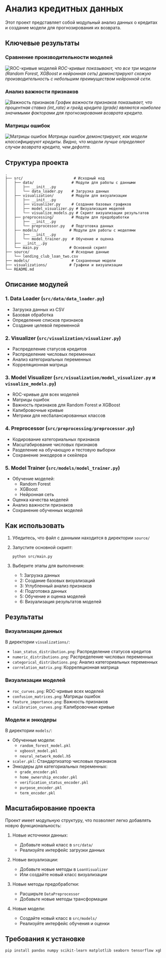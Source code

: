 # Анализ кредитных данных

Этот проект представляет собой модульный анализ данных о кредитах и создание модели для прогнозирования их возврата.

## Ключевые результаты

### Сравнение производительности моделей
![ROC-кривые моделей](visualizations/roc_curves.png)
*ROC-кривые показывают, что все три модели (Random Forest, XGBoost и нейронная сеть) демонстрируют схожую производительность с небольшим преимуществом нейронной сети.*

### Анализ важности признаков
![Важность признаков](visualizations/feature_importance.png)
*График важности признаков показывает, что процентная ставка (int_rate) и грейд кредита (grade) являются наиболее значимыми факторами для прогнозирования возврата кредита.*

### Матрицы ошибок
![Матрицы ошибок](visualizations/confusion_matrices.png)
*Матрицы ошибок демонстрируют, как модели классифицируют кредиты. Видно, что модели лучше определяют случаи возврата кредита, чем дефолта.*

## Структура проекта

```
.
├── src/                       # Исходный код
│   ├── data/                 # Модули для работы с данными
│   │   ├── __init__.py
│   │   └── data_loader.py    # Загрузка данных
│   ├── visualization/        # Модули для визуализации
│   │   ├── __init__.py
│   │   ├── visualizer.py     # Создание базовых графиков
│   │   ├── model_visualizer.py # Визуализация моделей
│   │   └── visualize_models.py # Скрипт визуализации результатов
│   ├── preprocessing/        # Модули для предобработки
│   │   ├── __init__.py
│   │   └── preprocessor.py   # Подготовка данных
│   ├── models/              # Модули для работы с моделями
│   │   ├── __init__.py
│   │   └── model_trainer.py  # Обучение и оценка
│   ├── __init__.py
│   └── main.py              # Основной скрипт
├── source/                   # Исходные данные
│   └── lending_club_loan_two.csv
├── models/                   # Сохраненные модели
├── visualizations/          # Графики и визуализации
└── README.md
```

## Описание модулей

### 1. Data Loader (`src/data/data_loader.py`)
- Загрузка данных из CSV
- Базовая обработка
- Определение списков признаков
- Создание целевой переменной

### 2. Visualizer (`src/visualization/visualizer.py`)
- Распределение статусов кредитов
- Распределение числовых переменных
- Анализ категориальных переменных
- Корреляционная матрица

### 3. Model Visualizer (`src/visualization/model_visualizer.py` и `visualize_models.py`)
- ROC-кривые для всех моделей
- Матрицы ошибок
- Важность признаков для Random Forest и XGBoost
- Калибровочные кривые
- Метрики для несбалансированных классов

### 4. Preprocessor (`src/preprocessing/preprocessor.py`)
- Кодирование категориальных признаков
- Масштабирование числовых признаков
- Разделение на обучающую и тестовую выборки
- Сохранение энкодеров и скейлера

### 5. Model Trainer (`src/models/model_trainer.py`)
- Обучение моделей:
  - Random Forest
  - XGBoost
  - Нейронная сеть
- Оценка качества моделей
- Анализ важности признаков
- Сохранение обученных моделей

## Как использовать

1. Убедитесь, что файл с данными находится в директории `source/`

2. Запустите основной скрипт:
   ```
   python src/main.py
   ```

3. Выберите этапы для выполнения:
   - 1: Загрузка данных
   - 2: Создание базовых визуализаций
   - 3: Углубленный анализ признаков
   - 4: Подготовка данных
   - 5: Обучение и оценка моделей
   - 6: Визуализация результатов моделей

## Результаты

### Визуализации данных
В директории `visualizations/`:
- `loan_status_distribution.png`: Распределение статусов кредитов
- `numeric_distributions.png`: Распределение числовых переменных
- `categorical_distributions.png`: Анализ категориальных переменных
- `correlation_matrix.png`: Корреляционная матрица

### Визуализации моделей
- `roc_curves.png`: ROC-кривые всех моделей
- `confusion_matrices.png`: Матрицы ошибок
- `feature_importance.png`: Важность признаков
- `calibration_curves.png`: Калибровочные кривые

### Модели и энкодеры
В директории `models/`:
- Обученные модели:
  - `random_forest_model.pkl`
  - `xgboost_model.pkl`
  - `neural_network_model.h5`
- `scaler.pkl`: Стандартизатор числовых признаков
- Энкодеры для категориальных переменных:
  - `grade_encoder.pkl`
  - `home_ownership_encoder.pkl`
  - `verification_status_encoder.pkl`
  - `purpose_encoder.pkl`
  - `term_encoder.pkl`

## Масштабирование проекта

Проект имеет модульную структуру, что позволяет легко добавлять новую функциональность:

1. Новые источники данных:
   - Добавьте новый класс в `src/data/`
   - Реализуйте интерфейс загрузки данных

2. Новые визуализации:
   - Добавьте новые методы в `LoanVisualizer`
   - Или создайте новый класс визуализации

3. Новые методы предобработки:
   - Расширьте `DataPreprocessor`
   - Добавьте новые методы трансформации

4. Новые модели:
   - Создайте новый класс в `src/models/`
   - Реализуйте интерфейс обучения и оценки

## Требования к установке

```bash
pip install pandas numpy scikit-learn matplotlib seaborn tensorflow xgboost
``` 